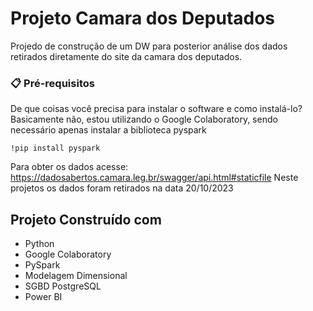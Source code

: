 # Projeto Camara dos Deputados

Projedo de construção de um DW para posterior análise dos dados retirados diretamente do site da camara dos deputados.

### 📋 Pré-requisitos

De que coisas você precisa para instalar o software e como instalá-lo? 
Basicamente não, estou utilizando o Google Colaboratory, sendo necessário apenas instalar a biblioteca pyspark

```
!pip install pyspark
```
Para obter os dados acesse: 
https://dadosabertos.camara.leg.br/swagger/api.html#staticfile
Neste projetos os dados foram retirados na data 20/10/2023

## Projeto Construído com 

* Python
* Google Colaboratory
* PySpark
* Modelagem Dimensional
* SGBD PostgreSQL
* Power BI
